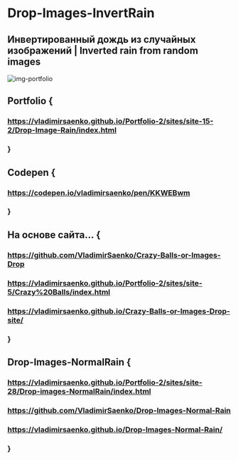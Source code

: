 # Drop-Images-InvertRain
 
## Инвертированный дождь из случайных изображений | Inverted rain from random images

![img-portfolio](https://user-images.githubusercontent.com/56477695/150163941-e641901e-20d4-4342-9597-5356770aa0cc.jpeg)

## Portfolio {

### https://vladimirsaenko.github.io/Portfolio-2/sites/site-15-2/Drop-Image-Rain/index.html

### }

## Codepen {

### https://codepen.io/vladimirsaenko/pen/KKWEBwm

### }

## На основе сайта... {

### https://github.com/VladimirSaenko/Crazy-Balls-or-Images-Drop
  
### https://vladimirsaenko.github.io/Portfolio-2/sites/site-5/Crazy%20Balls/index.html
  
### https://vladimirsaenko.github.io/Crazy-Balls-or-Images-Drop-site/
  
### }

## Drop-Images-NormalRain {

### https://vladimirsaenko.github.io/Portfolio-2/sites/site-28/Drop-images-NormalRain/index.html

### https://github.com/VladimirSaenko/Drop-Images-Normal-Rain

### https://vladimirsaenko.github.io/Drop-Images-Normal-Rain/

### }
